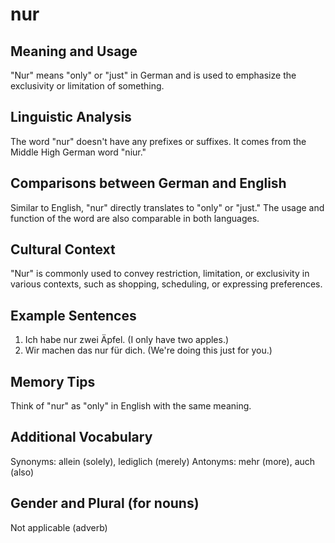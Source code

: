 # nur
## Meaning and Usage
"Nur" means "only" or "just" in German and is used to emphasize the exclusivity or limitation of something.
## Linguistic Analysis
The word "nur" doesn't have any prefixes or suffixes. It comes from the Middle High German word "niur."
## Comparisons between German and English
Similar to English, "nur" directly translates to "only" or "just." The usage and function of the word are also comparable in both languages.
## Cultural Context
"Nur" is commonly used to convey restriction, limitation, or exclusivity in various contexts, such as shopping, scheduling, or expressing preferences.
## Example Sentences
1. Ich habe nur zwei Äpfel. (I only have two apples.)
2. Wir machen das nur für dich. (We're doing this just for you.)
## Memory Tips
Think of "nur" as "only" in English with the same meaning.
## Additional Vocabulary
Synonyms: allein (solely), lediglich (merely)
Antonyms: mehr (more), auch (also)
## Gender and Plural (for nouns)
Not applicable (adverb)